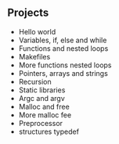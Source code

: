## Projects

- Hello world
- Variables, if, else and while
- Functions and nested loops
- Makefiles
- More functions nested loops
- Pointers, arrays and strings
- Recursion
- Static libraries
- Argc and argv
- Malloc and free
- More malloc fee
- Preprocessor
- structures typedef
